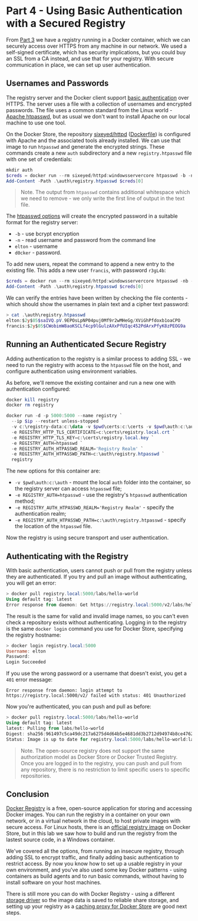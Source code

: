 # Part 4 - Using Basic Authentication with a Secured Registry

From [Part 3](part-3.md) we have a registry running in a Docker container, which we can securely access over HTTPS from any machine in our network. We used a self-signed certificate, which has security implications, but you could buy an SSL from a CA instead, and use that for your registry. With secure communication in place, we can set up user authentication.

## Usernames and Passwords

The registry server and the Docker client support [basic authentication](https://en.wikipedia.org/wiki/Basic_access_authentication) over HTTPS. The server uses a file with a collection of usernames and encrypted passwords. The file uses a common standard from the Linux world - [Apache htpasswd](https://httpd.apache.org/docs/current/programs/htpasswd.html), but as usual we don't want to install Apache on our local machine to use one tool.

On the Docker Store, the repository [sixeyed/httpd](https://store.docker.com/community/images/sixeyed/httpd) ([Dockerfile](https://github.com/sixeyed/dockers-windows/blob/master/httpd/Dockerfile)) is configured with Apache and the associated tools already installed. We can use that image to run `htpasswd` and generate the encrypted strings. These commands create a new `auth` subdirectory and a new `registry.htpasswd` file with one set of credentials:

```PowerShell
mkdir auth
$creds = docker run --rm sixeyed/httpd:windowsservercore htpasswd -b -n -B elton d0cker
Add-Content -Path .\auth\registry.htpasswd $creds[0]
```

> Note. The output from `htpasswd` contains additional whitespace which we need to remove - we only write the first line of output in the text file.

The [htpasswd options](https://httpd.apache.org/docs/current/programs/htpasswd.html) will create the encrypted password in a suitable format for the registry server:

- `-b` - use bcrypt encryption
- `-n` - read username and password from the command line
- `elton` - username
- `d0cker` - password.

To add new users, repeat the command to append a new entry to the existing file. This adds a new user `francis`, with password `r3gL4b`:

```PowerShell
$creds = docker run --rm sixeyed/httpd:windowsservercore htpasswd -nb -B francis r3gL4b
Add-Content -Path .\auth\registry.htpasswd $creds[0]
```

We can verify the entries have been written by checking the file contents - which should show the usernames in plain text and a cipher text password:

```PowerShell
> cat .\auth\registry.htpasswd
elton:$2y$05$saIVQ.pV.9EPOsLpNP04puj0Mf9r2wMHeGg/XViGhPfdoxb1oaCPO
francis:$2y$05$CWobimW8aoKSCLf4cp9lGulzAXxPfUIqc452PdArxPfyK8zPEOG9a
```

## Running an Authenticated Secure Registry

Adding authentication to the registry is a similar process to adding SSL - we need to run the registry with access to the `htpasswd` file on the host, and configure authentication using environment variables.

As before, we'll remove the existing container and run a new one with authentication configured:

```PowerShell
docker kill registry
docker rm registry

docker run -d -p 5000:5000 --name registry `
  --ip $ip --restart unless-stopped `
  -v c:\registry-data:c:\data -v $pwd\certs:c:\certs -v $pwd\auth:c:\auth `
  -e REGISTRY_HTTP_TLS_CERTIFICATE=c:\certs\registry.local.crt `
  -e REGISTRY_HTTP_TLS_KEY=c:\certs\registry.local.key `
  -e REGISTRY_AUTH=htpasswd `
  -e REGISTRY_AUTH_HTPASSWD_REALM='Registry Realm' `
  -e REGISTRY_AUTH_HTPASSWD_PATH=c:\auth\registry.htpasswd `
  registry
```

The new options for this container are:

- `-v $pwd\auth:c:\auth` - mount the local `auth` folder into the container, so the registry server can access `htpasswd` file;
- `-e REGISTRY_AUTH=htpasswd` - use the registry's `htpasswd` authentication method;
- `-e REGISTRY_AUTH_HTPASSWD_REALM='Registry Realm'` - specify the authentication realm;
- `-e REGISTRY_AUTH_HTPASSWD_PATH=c:\auth\registry.htpasswd` - specify the location of the `htpasswd` file.

Now the registry is using secure transport and user authentication.

## Authenticating with the Registry

With basic authentication, users cannot push or pull from the registry unless they are authenticated. If you try and pull an image without authenticating, you will get an error:

```PowerShell
> docker pull registry.local:5000/labs/hello-world
Using default tag: latest
Error response from daemon: Get https://registry.local:5000/v2/labs/hello-world/manifests/latest: no basic auth credentials
```

The result is the same for valid and invalid image names, so you can't even check a repository exists without authenticating. Logging in to the registry is the same `docker login` command you use for Docker Store, specifying the registry hostname:

```PowerShell
> docker login registry.local:5000
Username: elton
Password:
Login Succeeded
```

If you use the wrong password or a username that doesn't exist, you get a `401` error message:

```
Error response from daemon: login attempt to https://registry.local:5000/v2/ failed with status: 401 Unauthorized
```

Now you're authenticated, you can push and pull as before:

```PowerShell
> docker pull registry.local:5000/labs/hello-world
Using default tag: latest
latest: Pulling from labs/hello-world
Digest: sha256:961497c5ca49dc217a6275d4d64b5e4681dd3b2712d94974b8ce4762675720b4
Status: Image is up to date for registry.local:5000/labs/hello-world:latest
```

> Note. The open-source registry does not support the same authorization model as Docker Store or Docker Trusted Registry. Once you are logged in to the registry, you can push and pull from any repository, there is no restriction to limit specific users to specific repositories.

## Conclusion

[Docker Registry](https://docs.docker.com/registry/) is a free, open-source application for storing and accessing Docker images. You can run the registry in a container on your own network, or in a virtual network in the cloud, to host private images with secure access. For Linux hosts, there is an [official registry image](https://store.docker.com/images/registry) on Docker Store, but in this lab we saw how to build and run the registry from the lastest source code, in a Windows container.

We've covered all the options, from running an insecure registry, through adding SSL to encrypt traffic, and finally adding basic authentication to restrict access. By now you know how to set up a usable registry in your own environment, and you've also used some key Docker patterns - using containers as build agents and to run basic commands, without having to install software on your host machines.

There is still more you can do with Docker Registry - using a different [storage driver](https://docs.docker.com/registry/storage-drivers/) so the image data is saved to reliable share storage, and setting up your registry as a [caching proxy for Docker Store](https://docs.docker.com/registry/recipes/mirror/) are good next steps.
